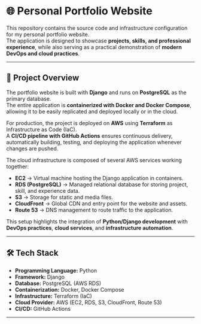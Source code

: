 # 🌐 Personal Portfolio Website

This repository contains the source code and infrastructure configuration for my personal portfolio website.  
The application is designed to showcase **projects, skills, and professional experience**, while also serving as a practical demonstration of **modern DevOps and cloud practices**.

---

## 📖 Project Overview

The portfolio website is built with **Django** and runs on **PostgreSQL** as the primary database.  
The entire application is **containerized with Docker and Docker Compose**, allowing it to be easily replicated and deployed locally or in the cloud.

For production, the project is deployed on **AWS** using **Terraform** as Infrastructure as Code (IaC).  
A **CI/CD pipeline with GitHub Actions** ensures continuous delivery, automatically building, testing, and deploying the application whenever changes are pushed.

The cloud infrastructure is composed of several AWS services working together:

- **EC2** → Virtual machine hosting the Django application in containers.  
- **RDS (PostgreSQL)** → Managed relational database for storing project, skill, and experience data.  
- **S3** → Storage for static and media files.  
- **CloudFront** → Global CDN and entry point for the website and assets.  
- **Route 53** → DNS management to route traffic to the application.  

This setup highlights the integration of **Python/Django development** with **DevOps practices**, **cloud services**, and **infrastructure automation**.

---

## 🛠️ Tech Stack

- **Programming Language:** Python  
- **Framework:** Django  
- **Database:** PostgreSQL (AWS RDS)  
- **Containerization:** Docker, Docker Compose  
- **Infrastructure:** Terraform (IaC)  
- **Cloud Provider:** AWS (EC2, RDS, S3, CloudFront, Route 53)  
- **CI/CD:** GitHub Actions  

---
